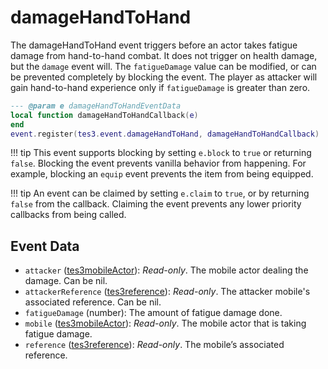 # damageHandToHand

The damageHandToHand event triggers before an actor takes fatigue damage from hand-to-hand combat. It does not trigger on health damage, but the `damage` event will. The `fatigueDamage` value can be modified, or can be prevented completely by blocking the event. The player as attacker will gain hand-to-hand experience only if `fatigueDamage` is greater than zero.

```lua
--- @param e damageHandToHandEventData
local function damageHandToHandCallback(e)
end
event.register(tes3.event.damageHandToHand, damageHandToHandCallback)
```

!!! tip
	This event supports blocking by setting `e.block` to `true` or returning `false`. Blocking the event prevents vanilla behavior from happening. For example, blocking an `equip` event prevents the item from being equipped.

!!! tip
	An event can be claimed by setting `e.claim` to `true`, or by returning `false` from the callback. Claiming the event prevents any lower priority callbacks from being called.

## Event Data

* `attacker` ([tes3mobileActor](../../types/tes3mobileActor)): *Read-only*. The mobile actor dealing the damage. Can be nil.
* `attackerReference` ([tes3reference](../../types/tes3reference)): *Read-only*. The attacker mobile's associated reference. Can be nil.
* `fatigueDamage` (number): The amount of fatigue damage done.
* `mobile` ([tes3mobileActor](../../types/tes3mobileActor)): *Read-only*. The mobile actor that is taking fatigue damage.
* `reference` ([tes3reference](../../types/tes3reference)): *Read-only*. The mobile’s associated reference.

